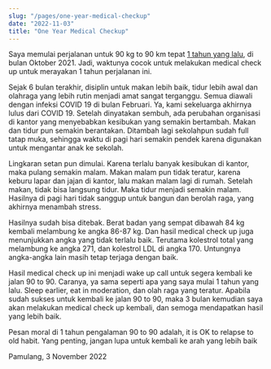 ```yaml
---
slug: "/pages/one-year-medical-checkup"
date: "2022-11-03"
title: "One Year Medical Checkup"
---
```


Saya memulai perjalanan untuk 90 kg to 90 km tepat [1 tahun yang lalu](/pages/story), di bulan Oktober 2021. Jadi, waktunya cocok untuk melakukan medical check up untuk merayakan 1 tahun perjalanan ini.

Sejak 6 bulan terakhir, disiplin untuk makan lebih baik, tidur lebih awal dan olahraga yang lebih rutin menjadi amat sangat terganggu. Semua diawali dengan infeksi COVID 19 di bulan Februari. Ya, kami sekeluarga akhirnya lulus dari COVID 19. Setelah dinyatakan sembuh, ada perubahan organisasi di kantor yang menyebabkan kesibukan yang semakin bertambah. Makan dan tidur pun semakin berantakan. Ditambah lagi sekolahpun sudah full tatap muka, sehingga waktu di pagi hari semakin pendek karena digunakan untuk mengantar anak ke sekolah.

Lingkaran setan pun dimulai. Karena terlalu banyak kesibukan di kantor, maka pulang semakin malam. Makan malam pun tidak teratur, karena keburu lapar dan jajan di kantor, lalu makan malam lagi di rumah. Setelah makan, tidak bisa langsung tidur. Maka tidur menjadi semakin malam. Hasilnya di pagi hari tidak sanggup untuk bangun dan berolah raga, yang akhirnya menambah stress.

Hasilnya sudah bisa ditebak. Berat badan yang sempat dibawah 84 kg kembali melambung ke angka 86-87 kg. Dan hasil medical check up juga menunjukkan angka yang tidak terlalu baik. Terutama kolestrol total yang melambung ke angka 271, dan kolestrol LDL di angka 170. Untungnya angka-angka lain masih tetap terjaga dengan baik.

Hasil medical check up ini menjadi wake up call untuk segera kembali ke jalan 90 to 90. Caranya, ya sama seperti apa yang saya mulai 1 tahun yang lalu. Sleep earlier, eat in moderation, dan olah raga yang teratur. Apabila sudah sukses untuk kembali ke jalan 90 to 90, maka 3 bulan kemudian saya akan melakukan medical check up kembali, dan semoga mendapatkan hasil yang lebih baik.

Pesan moral di 1 tahun pengalaman 90 to 90 adalah, it is OK to relapse to old habit. Yang penting, jangan lupa untuk kembali ke arah yang lebih baik

Pamulang, 3 November 2022
